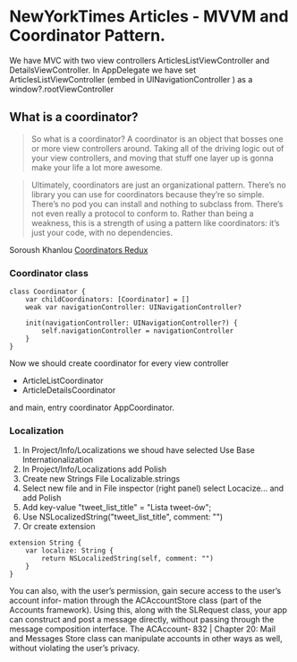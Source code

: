 # NewYorkTimes Articles - MVVM and Coordinator Pattern.

We have MVC with two view controllers ArticlesListViewController and DetailsViewController.
In AppDelegate we have set ArticlesListViewController (embed in UINavigationController ) as a window?.rootViewController 



## What is a coordinator?

> So what is a coordinator? A coordinator is an object that bosses one or more view controllers around. Taking all of the driving logic out of your view controllers, and moving that stuff one layer up is gonna make your life a lot more awesome.

> Ultimately, coordinators are just an organizational pattern. There’s no library you can use for coordinators because they’re so simple. There’s no pod you can install and nothing to subclass from. There’s not even really a protocol to conform to. Rather than being a weakness, this is a strength of using a pattern like coordinators: it’s just your code, with no dependencies.

Soroush Khanlou [Coordinators Redux](http://khanlou.com/2015/10/coordinators-redux/) 


### Coordinator class

```
class Coordinator {
    var childCoordinators: [Coordinator] = []
    weak var navigationController: UINavigationController?

    init(navigationController: UINavigationController?) {
        self.navigationController = navigationController
    }
}
```

Now we should create coordinator for every view controller 
- ArticleListCoordinator
- ArticleDetailsCoordinator

and main, entry coordinator AppCoordinator.





### Localization

1. In Project/Info/Localizations we shoud have selected Use Base Internationalization 
2. In Project/Info/Localizations add Polish 
3. Create new Strings File Localizable.strings
4. Select new file and in File inspector (right panel) select Locacize... and add Polish
5. Add key-value "tweet_list_title" = "Lista tweet-ów"; 
6. Use NSLocalizedString("tweet_list_title", comment: "")
7. Or create extension 

```
extension String {
    var localize: String {
        return NSLocalizedString(self, comment: "")
    }
}
```




You can also, with the user’s permission, gain secure access to the user’s account infor‐ mation through the ACAccountStore class (part of the Accounts framework). Using this, along with the SLRequest class, your app can construct and post a message directly, without passing through the message composition interface. The ACAccount‐
832 | Chapter 20: Mail and Messages
Store class can manipulate accounts in other ways as well, without violating the user’s privacy.

